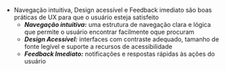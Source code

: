 
- Navegação intuitiva, Design acessível e Feedback imediato são boas práticas de UX para que o usuário esteja satisfeito
	- **_Navegação intuitiva_:** uma estrutura de navegação clara e lógica que permite o usuário encontrar facilmente oque procuram
	- **_Design Acessível:_** interfaces com contraste adequado, tamanho de fonte legível e suporte a recursos de acessibilidade
	- **_Feedback Imediato:_** notificações e respostas rápidas às ações do usuário